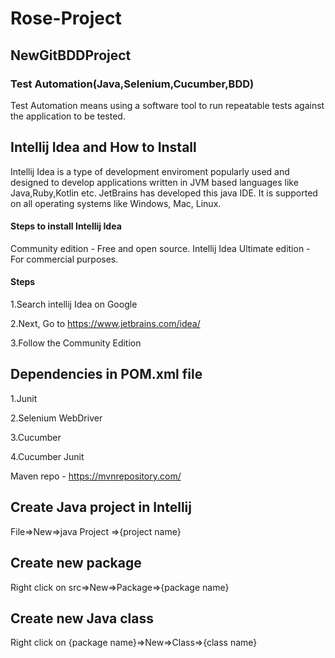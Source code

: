 # Rose-Project
## NewGitBDDProject
### Test Automation(Java,Selenium,Cucumber,BDD)

   Test Automation means using a software tool to run repeatable tests against the application to be tested.

## Intellij Idea and How to Install

   Intellij Idea is a type of development enviroment popularly used and designed to develop applications written in JVM based languages like Java,Ruby,Kotlin etc. JetBrains has developed this java IDE. It is supported on all operating systems like Windows, Mac, Linux. 

#### Steps to install Intellij Idea

Community edition - Free and open source.
Intellij Idea Ultimate edition - For commercial purposes.

#### Steps
1.Search intellij Idea on Google

2.Next, Go to https://www.jetbrains.com/idea/ 

3.Follow the Community Edition

## Dependencies in POM.xml file

1.Junit

2.Selenium WebDriver

3.Cucumber

4.Cucumber Junit

Maven repo - https://mvnrepository.com/

## Create Java project in Intellij

File=>New=>java Project =>{project name}

## Create new package

Right click on src=>New=>Package=>{package name}

## Create new Java class

Right click on {package name}=>New=>Class=>{class name}


   

